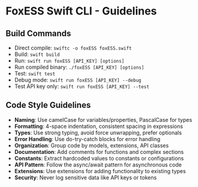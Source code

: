 # FoxESS Swift CLI - Guidelines

## Build Commands
- Direct compile: `swiftc -o foxESS foxESS.swift`
- Build: `swift build`
- Run: `swift run foxESS [API_KEY] [options]`
- Run compiled binary: `./foxESS [API_KEY] [options]`
- Test: `swift test`
- Debug mode: `swift run foxESS [API_KEY] --debug`
- Test API key only: `swift run foxESS [API_KEY] --test`

## Code Style Guidelines
- **Naming**: Use camelCase for variables/properties, PascalCase for types
- **Formatting**: 4-space indentation, consistent spacing in expressions
- **Types**: Use strong typing, avoid force unwrapping, prefer optionals
- **Error Handling**: Use do-try-catch blocks for error handling
- **Organization**: Group code by models, extensions, API classes
- **Documentation**: Add comments for functions and complex sections
- **Constants**: Extract hardcoded values to constants or configurations
- **API Pattern**: Follow the async/await pattern for asynchronous code
- **Extensions**: Use extensions for adding functionality to existing types
- **Security**: Never log sensitive data like API keys or tokens